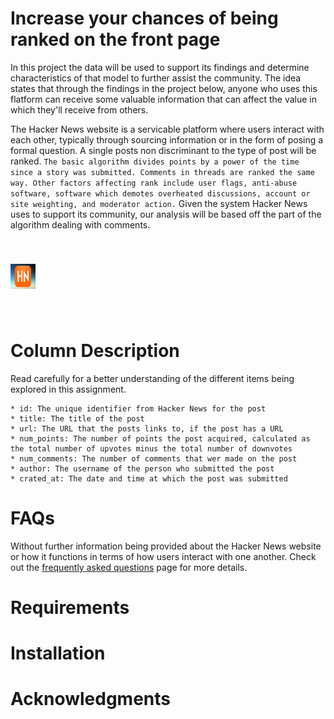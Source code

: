 # Increase your chances of being ranked on the front page

  In this project the data will be used to support its findings and determine characteristics of that model to further assist the community. The idea states that through the findings in the project below, anyone who uses this flatform can receive some valuable information that can affect the value in which they'll receive from others. 

  The Hacker News website is a servicable platform where users interact with each other, typically through sourcing information or in the form of posing a formal question. A single posts non discriminant to the type of post will be ranked. `The basic algorithm divides points by a power of the time since a story was submitted. Comments in threads are ranked the same way. Other factors affecting rank include user flags, anti-abuse software, software which demotes overheated discussions, account or site weighting, and moderator action.` Given the system Hacker News uses to support its community, our analysis will be based off the part of the algorithm dealing with comments. 

<img src = "hn-logo.png" style="width:40px;height:40px" vspace = "40"/>

# Column Description

  Read carefully for a better understanding of the different items being explored in this assignment.

    * id: The unique identifier from Hacker News for the post
    * title: The title of the post
    * url: The URL that the posts links to, if the post has a URL
    * num_points: The number of points the post acquired, calculated as the total number of upvotes minus the total number of downvotes
    * num_comments: The number of comments that wer made on the post
    * author: The username of the person who submitted the post
    * crated_at: The date and time at which the post was submitted

# FAQs

  Without further information being provided about the Hacker News website or how it functions in terms of how users interact with one another. Check out the [frequently asked questions](https://news.ycombinator.com/newsfaq.html) page for more details.

# Requirements

# Installation

# Acknowledgments


